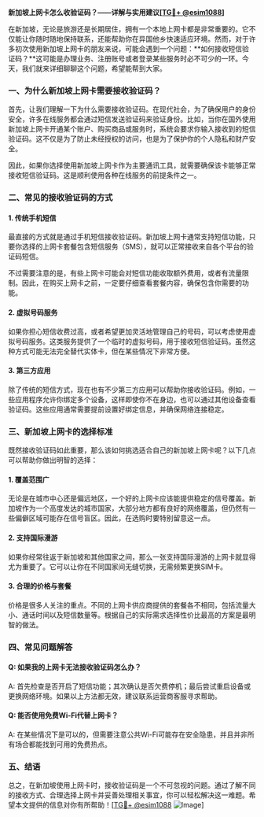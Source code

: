 **新加坡上网卡怎么收验证码？——详解与实用建议[[TG💪+ @esim1088](https://t.me/s/esim1088)]**

在新加坡，无论是旅游还是长期居住，拥有一个本地上网卡都是非常重要的。它不仅能让你随时随地保持联系，还能帮助你在异国他乡快速适应环境。然而，对于许多初次使用新加坡上网卡的朋友来说，可能会遇到一个问题：**如何接收短信验证码？**这可能是办理业务、注册账号或者登录某些服务时必不可少的一环。今天，我们就来详细聊聊这个问题，希望能帮到大家。

### 一、为什么新加坡上网卡需要接收验证码？

首先，让我们理解一下为什么需要接收验证码。在现代社会，为了确保用户的身份安全，许多在线服务都会通过短信发送验证码来验证身份。比如，当你在国外使用新加坡上网卡开通某个账户、购买商品或服务时，系统会要求你输入接收到的短信验证码。这不仅是为了防止未经授权的访问，也是为了保护你的个人隐私和财产安全。

因此，如果你选择使用新加坡上网卡作为主要通讯工具，就需要确保该卡能够正常接收短信验证码。这是顺利使用各种在线服务的前提条件之一。

### 二、常见的接收验证码的方式

#### 1. **传统手机短信**
  
最直接的方式就是通过手机短信接收验证码。新加坡上网卡通常支持短信功能，只要你选择的上网卡套餐包含短信服务（SMS），就可以正常接收来自各个平台的验证码短信。

不过需要注意的是，有些上网卡可能会对短信功能收取额外费用，或者有流量限制。因此，在购买上网卡之前，一定要仔细查看套餐内容，确保包含你需要的功能。

#### 2. **虚拟号码服务**

如果你担心短信收费过高，或者希望更加灵活地管理自己的号码，可以考虑使用虚拟号码服务。这类服务提供了一个临时的虚拟号码，用于接收短信验证码。虽然这种方式可能无法完全替代实体卡，但在某些情况下非常方便。

#### 3. **第三方应用**

除了传统的短信方式，现在也有不少第三方应用可以帮助你接收验证码。例如，一些应用程序允许你绑定多个设备，这样即使你不在身边，也可以通过其他设备查看验证码。这些应用通常需要提前设置好绑定信息，并确保网络连接稳定。

### 三、新加坡上网卡的选择标准

既然接收验证码如此重要，那么该如何挑选适合自己的新加坡上网卡呢？以下几点可以帮助你做出明智的选择：

#### 1. **覆盖范围广**

无论是在城市中心还是偏远地区，一个好的上网卡应该能提供稳定的信号覆盖。新加坡作为一个高度发达的城市国家，大部分地方都有良好的网络覆盖，但仍然有一些偏僻区域可能存在信号盲区。因此，在选购时要特别留意这一点。

#### 2. **支持国际漫游**

如果你经常往返于新加坡和其他国家之间，那么一张支持国际漫游的上网卡就显得尤为重要了。它可以让你在不同国家间无缝切换，无需频繁更换SIM卡。

#### 3. **合理的价格与套餐**

价格是很多人关注的重点。不同的上网卡供应商提供的套餐各不相同，包括流量大小、通话时间以及短信数量等。根据自己的实际需求选择性价比最高的方案是最明智的做法。

### 四、常见问题解答

#### Q: 如果我的上网卡无法接收验证码怎么办？
A: 首先检查是否开启了短信功能；其次确认是否欠费停机；最后尝试重启设备或更换网络环境。如果以上方法都无效，建议联系运营商客服寻求帮助。

#### Q: 能否使用免费Wi-Fi代替上网卡？
A: 在某些情况下是可以的，但需要注意公共Wi-Fi可能存在安全隐患，并且并非所有场合都能找到可用的免费热点。

### 五、结语

总之，在新加坡使用上网卡时，接收验证码是一个不可忽视的问题。通过了解不同的接收方式、合理选择上网卡并妥善处理相关事宜，你可以轻松解决这一难题。希望本文提供的信息对你有所帮助！[[TG💪+ @esim1088](https://t.me/s/esim1088) ![Image](https://i.postimg.cc/4NQfJmqS/Snipaste-2025-05-13-00-14-12.png)]
